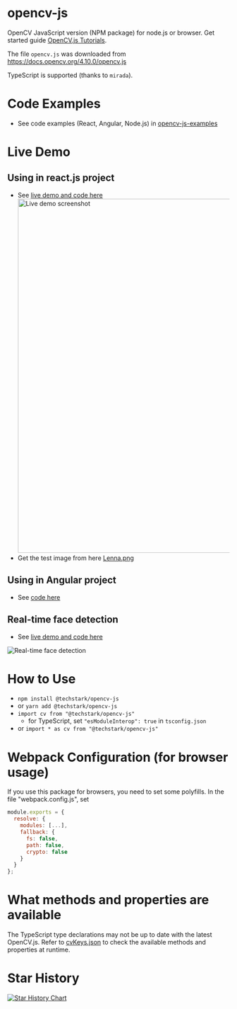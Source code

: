 # opencv-js

OpenCV JavaScript version (NPM package) for node.js or browser. Get started guide [OpenCV.js Tutorials](https://docs.opencv.org/4.10.0/#:~:text=OpenCV%2DPython%20Tutorials-,OpenCV.js%20Tutorials,-Tutorials%20for%20contrib).

The file `opencv.js` was downloaded from https://docs.opencv.org/4.10.0/opencv.js

TypeScript is supported (thanks to `mirada`).

# Code Examples

- See code examples (React, Angular, Node.js) in [opencv-js-examples](https://github.com/TechStark/opencv-js-examples)

# Live Demo

## Using in react.js project

- See [live demo and code here](https://codesandbox.io/s/techstarkopencv-js-demo-page-f7gvk?file=/src/TestPage.jsx)
  <img src="https://user-images.githubusercontent.com/132509/130320696-eaa3899b-2356-4e9f-bbc9-0a969465c58e.png" height="800px" alt="Live demo screenshot" />
- Get the test image from here [Lenna.png](test/Lenna.png)

## Using in Angular project

- See [code here](https://codesandbox.io/s/techstark-opencv-js-angular-demo-hkmc1n?file=/src/app/app.component.ts)

## Real-time face detection

- See [live demo and code here](https://codesandbox.io/s/opencv-js-face-detection-i1i3u)

![Real-time face detection](https://user-images.githubusercontent.com/132509/160820773-cdb023a6-77a2-4f2e-a0e9-fb06931c8f9f.gif)

# How to Use

- `npm install @techstark/opencv-js`
- or `yarn add @techstark/opencv-js`
- `import cv from "@techstark/opencv-js"`
  - for TypeScript, set `"esModuleInterop": true` in `tsconfig.json`
- or `import * as cv from "@techstark/opencv-js"`

# Webpack Configuration (for browser usage)

If you use this package for browsers, you need to set some polyfills. In the file "webpack.config.js", set

```js
module.exports = {
  resolve: {
    modules: [...],
    fallback: {
      fs: false,
      path: false,
      crypto: false
    }
  }
};
```

# What methods and properties are available

The TypeScript type declarations may not be up to date with the latest OpenCV.js. Refer to [cvKeys.json](doc/cvKeys.json) to check the available methods and properties at runtime.

# Star History

[![Star History Chart](https://api.star-history.com/svg?repos=techstark/opencv-js&type=Date)](https://star-history.com/#techstark/opencv-js&Date)
